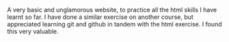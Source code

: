 A very basic and unglamorous website, to practice all the html skills I have learnt so far. I have done a similar exercise on another course, but appreciated learning git and github in tandem with the html exercise. I found this very valuable.